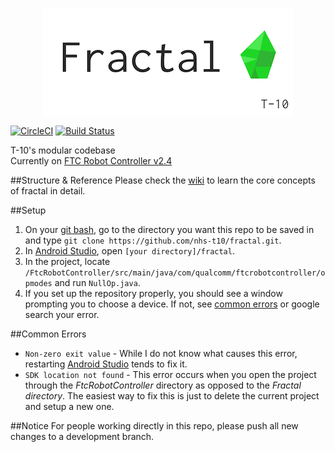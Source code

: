 <p align="center"><img src="markdown/fractal.png" align="center"/></p>

[![CircleCI](https://circleci.com/gh/nhs-t10/fractal.svg?style=svg)](https://circleci.com/gh/nhs-t10/fractal) [![Build Status](https://travis-ci.org/nhs-t10/fractal.svg?branch=master)](https://travis-ci.org/nhs-t10/fractal)

T-10's modular codebase</br>
Currently on [FTC Robot Controller v2.4](https://github.com/ftctechnh/ftc_app)

##Structure & Reference
Please check the [wiki](https://github.com/nhs-t10/fractal/wiki) to learn the core concepts of fractal in detail.

##Setup

1. On your [git bash][Git], go to the directory you want this repo to be saved in and type ```git clone https://github.com/nhs-t10/fractal.git```.
2. In [Android Studio][Studio], open ```[your directory]/fractal```.
3. In the project, locate ```/FtcRobotController/src/main/java/com/qualcomm/ftcrobotcontroller/opmodes``` and run ```NullOp.java```.
4. If you set up the repository properly, you should see a window prompting you to choose a device. If not, see [common errors](https://github.com/nhs-t10/Fractal#common-errors) or google search your error.

##Common Errors
+ ```Non-zero exit value``` - While I do not know what causes this error, restarting [Android Studio][Studio] tends to fix it.
+ ```SDK location not found``` - This error occurs when you open the project through the _FtcRobotController_ directory as opposed to the _Fractal directory_. The easiest way to fix this is just to delete the current project and setup a new one.

##Notice
For people working directly in this repo, please push all new changes to a development branch.

[Studio]:http://developer.android.com/tools/studio/index.html
[Git]:https://git-scm.com/
